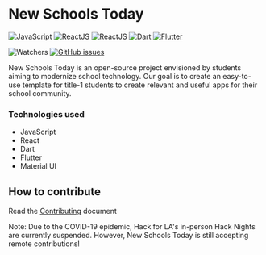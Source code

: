 # New Schools Today

[![JavaScript](https://img.shields.io/badge/Language-JavaScript-brightgreen)](https://www.w3schools.com/Js/)
[![ReactJS](https://img.shields.io/badge/Framework-ReactJS-red)](https://reactjs.org)
[![ReactJS](https://img.shields.io/badge/Framework-MaterialUI-2196f3)](https://material-ui.com)
[![Dart](https://img.shields.io/badge/Language-Dart-7C4DFF)](https://dart.dev)
[![Flutter](https://img.shields.io/badge/Framework-Flutter-487BEA)](https://flutter.dev)

![Watchers](https://img.shields.io/github/watchers/hackforla/new-schools-today?label=Watchers)
[![GitHub issues](https://img.shields.io/github/issues/hackforla/new-schools-today)](https://github.com/hackforla/new-schools-today/issues)

New Schools Today is an open-source project envisioned by students aiming to modernize school technology. Our goal is to create an easy-to-use template for title-1 students to create relevant and useful apps for their school community. 

### Technologies used

- JavaScript
- React
- Dart
- Flutter
- Material UI

## How to contribute

Read the [Contributing](https://github.com/hackforla/new-schools-today/blob/master/CONTRIBUTING.md) document

Note: Due to the COVID-19 epidemic, Hack for LA's in-person Hack Nights are currently suspended. However, New Schools Today is still accepting remote contributions! 

